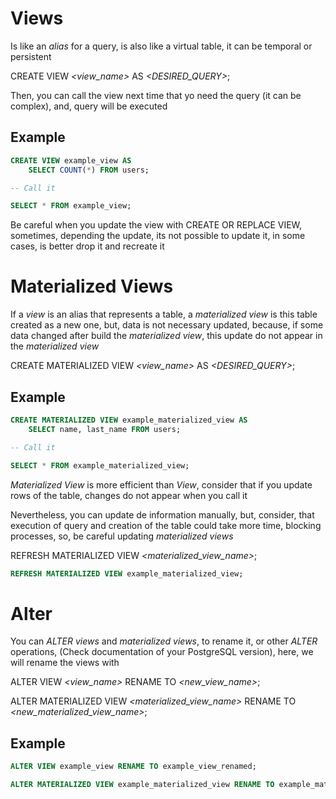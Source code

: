 # Views

Is like an _alias_ for a query, is also like a virtual table, it can be temporal or persistent

CREATE VIEW _<view_name>_ AS _<DESIRED_QUERY>_;

Then, you can call the view next time that yo need the query (it can be complex), and, query will be executed

## Example

```sql
CREATE VIEW example_view AS
    SELECT COUNT(*) FROM users;

-- Call it

SELECT * FROM example_view;
```

Be careful when you update the view with CREATE OR REPLACE VIEW, sometimes, depending the update, its not possible to update it, in some cases, is better drop it and recreate it

# Materialized Views

If a _view_ is an alias that represents a table, a _materialized view_ is this table created as a new one, but, data is not necessary updated, because, if some data changed after build the _materialized view_, this update do not appear in the _materialized view_

CREATE MATERIALIZED VIEW _<view_name>_ AS _<DESIRED_QUERY>_;

## Example

```sql
CREATE MATERIALIZED VIEW example_materialized_view AS
    SELECT name, last_name FROM users;

-- Call it

SELECT * FROM example_materialized_view;
```

_Materialized View_ is more efficient than _View_, consider that if you update rows of the table, changes do not appear when you call it

Nevertheless, you can update de information manually, but, consider, that execution of query and creation of the table could take more time, blocking processes, so, be careful updating _materialized views_

REFRESH MATERIALIZED VIEW _<materialized_view_name>_;

```sql
REFRESH MATERIALIZED VIEW example_materialized_view;
```

# Alter

You can _ALTER_ _views_ and _materialized views_, to rename it, or other _ALTER_ operations, (Check documentation of your PostgreSQL version), here, we will rename the views with

ALTER VIEW _<view_name>_ RENAME TO _<new_view_name>_;

ALTER MATERIALIZED VIEW _<materialized_view_name>_ RENAME TO _<new_materialized_view_name>_;

## Example

```sql
ALTER VIEW example_view RENAME TO example_view_renamed;

ALTER MATERIALIZED VIEW example_materialized_view RENAME TO example_materialized_view_renamed;
```
